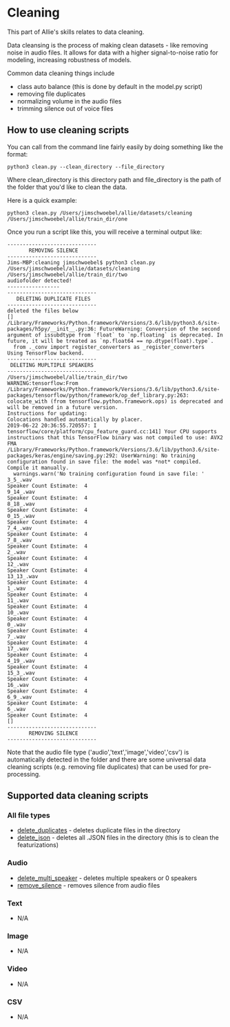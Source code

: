 # Cleaning

This part of Allie's skills relates to data cleaning.

Data cleansing is the process of making clean datasets - like removing noise in audio files. It allows for data with a higher signal-to-noise ratio for modeling, increasing robustness of models.

Common data cleaning things include
- class auto balance (this is done by default in the model.py script)
- removing file duplicates 
- normalizing volume in the audio files
- trimming silence out of voice files 

## How to use cleaning scripts

You can call from the command line fairly easily by doing something like the format:

```
python3 clean.py --clean_directory --file_directory
```

Where clean_directory is this directory path and file_directory is the path of the folder that you'd like to clean the data.

Here is a quick example:

```
python3 clean.py /Users/jimschwoebel/allie/datasets/cleaning /Users/jimschwoebel/allie/train_dir/one
```

Once you run a script like this, you will receive a terminal output like:
```
-----------------------------
       REMOVING SILENCE      
-----------------------------
Jims-MBP:cleaning jimschwoebel$ python3 clean.py /Users/jimschwoebel/allie/datasets/cleaning /Users/jimschwoebel/allie/train_dir/two
audiofolder detected!
-----------------
-----------------------------
   DELETING DUPLICATE FILES  
-----------------------------
deleted the files below
[]
/Library/Frameworks/Python.framework/Versions/3.6/lib/python3.6/site-packages/h5py/__init__.py:36: FutureWarning: Conversion of the second argument of issubdtype from `float` to `np.floating` is deprecated. In future, it will be treated as `np.float64 == np.dtype(float).type`.
  from ._conv import register_converters as _register_converters
Using TensorFlow backend.
-----------------------------
 DELETING MUPLTIPLE SPEAKERS 
-----------------------------
/Users/jimschwoebel/allie/train_dir/two
WARNING:tensorflow:From /Library/Frameworks/Python.framework/Versions/3.6/lib/python3.6/site-packages/tensorflow/python/framework/op_def_library.py:263: colocate_with (from tensorflow.python.framework.ops) is deprecated and will be removed in a future version.
Instructions for updating:
Colocations handled automatically by placer.
2019-06-22 20:36:55.720557: I tensorflow/core/platform/cpu_feature_guard.cc:141] Your CPU supports instructions that this TensorFlow binary was not compiled to use: AVX2 FMA
/Library/Frameworks/Python.framework/Versions/3.6/lib/python3.6/site-packages/keras/engine/saving.py:292: UserWarning: No training configuration found in save file: the model was *not* compiled. Compile it manually.
  warnings.warn('No training configuration found in save file: '
3_5_.wav
Speaker Count Estimate:  4
9_14_.wav
Speaker Count Estimate:  4
8_18_.wav
Speaker Count Estimate:  4
0_15_.wav
Speaker Count Estimate:  4
7_4_.wav
Speaker Count Estimate:  4
7_8_.wav
Speaker Count Estimate:  4
2_.wav
Speaker Count Estimate:  4
12_.wav
Speaker Count Estimate:  4
13_13_.wav
Speaker Count Estimate:  4
1_.wav
Speaker Count Estimate:  4
11_.wav
Speaker Count Estimate:  4
10_.wav
Speaker Count Estimate:  4
0_.wav
Speaker Count Estimate:  4
7_.wav
Speaker Count Estimate:  4
17_.wav
Speaker Count Estimate:  4
4_19_.wav
Speaker Count Estimate:  4
15_3_.wav
Speaker Count Estimate:  4
16_.wav
Speaker Count Estimate:  4
6_9_.wav
Speaker Count Estimate:  4
6_.wav
Speaker Count Estimate:  4
[]
-----------------------------
       REMOVING SILENCE      
-----------------------------
```

Note that the audio file type ('audio','text','image','video','csv') is automatically detected in the folder and there are some universal data cleaning scripts (e.g. removing file duplicates) that can be used for pre-processing.

## Supported data cleaning scripts 

### All file types 
* [delete_duplicates]() - deletes duplicate files in the directory 
* [delete_json]() - deletes all .JSON files in the directory (this is to clean the featurizations) 

### Audio 
* [delete_multi_speaker]() - deletes multiple speakers or 0 speakers 
* [remove_silence]() - removes silence from audio files 

### Text
* N/A 

### Image 
* N/A 

### Video
* N/A

### CSV
* N/A
